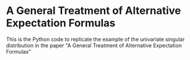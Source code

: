 # A General Treatment of Alternative Expectation Formulas

This is the Python code to replicate the example of the univariate singular distribution in the paper "A General Treatment of Alternative Expectation Formulas"
